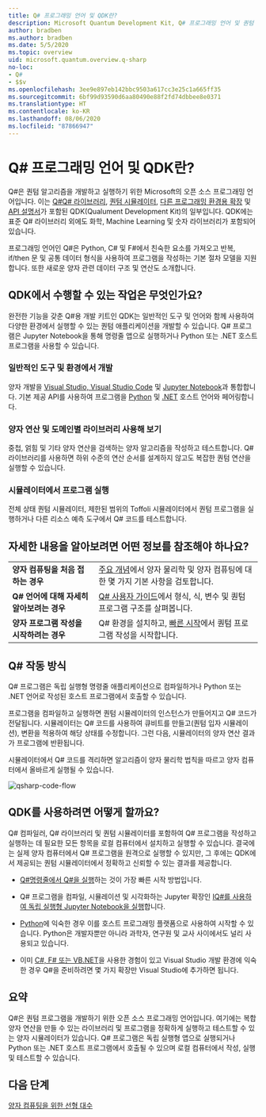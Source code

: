 ```yaml
---
title: Q# 프로그래밍 언어 및 QDK란?
description: Microsoft Quantum Development Kit, Q# 프로그래밍 언어 및 퀀텀 프로그램을 만드는 방법에 대해 알아봅니다.
author: bradben
ms.author: bradben
ms.date: 5/5/2020
ms.topic: overview
uid: microsoft.quantum.overview.q-sharp
no-loc:
- Q#
- $$v
ms.openlocfilehash: 3ee9e897eb142bbc9503a617cc3e25c1a665ff35
ms.sourcegitcommit: 6bf99d93590d6aa80490e88f2fd74dbbee8e0371
ms.translationtype: HT
ms.contentlocale: ko-KR
ms.lasthandoff: 08/06/2020
ms.locfileid: "87866947"
---
```

# <a name="what-are-the-no-locq-programming-language-and-qdk"></a>Q# 프로그래밍 언어 및 QDK란?

Q#은 퀀텀 알고리즘을 개발하고 실행하기 위한 Microsoft의 오픈 소스 프로그래밍 언어입니다. 이는 [Q#Q# 라이브러리](xref:microsoft.quantum.libraries), [퀀텀 시뮬레이터](xref:microsoft.quantum.machines), [다른 프로그래밍 환경용 확장](xref:microsoft.quantum.install) 및 [API 설명서](xref:microsoft.quantum.standardlibsintro)가 포함된 QDK(Qualument Development Kit)의 일부입니다. QDK에는 표준 Q# 라이브러리 외에도 화학, Machine Learning 및 숫자 라이브러리가 포함되어 있습니다.

프로그래밍 언어인 Q#은 Python, C# 및 F#에서 친숙한 요소를 가져오고 반복, if/then 문 및 공통 데이터 형식을 사용하여 프로그램을 작성하는 기본 절차 모델을 지원합니다. 또한 새로운 양자 관련 데이터 구조 및 연산도 소개합니다.

## <a name="what-can-i-do-with-the-qdk"></a>QDK에서 수행할 수 있는 작업은 무엇인가요?

완전한 기능을 갖춘 Q#용 개발 키트인 QDK는 일반적인 도구 및 언어와 함께 사용하여 다양한 환경에서 실행할 수 있는 퀀텀 애플리케이션을 개발할 수 있습니다. Q# 프로그램은 Jupyter Notebook을 통해 명령줄 앱으로 실행하거나 Python 또는 .NET 호스트 프로그램을 사용할 수 있습니다.

### <a name="develop-in-common-tools-and-environments"></a>일반적인 도구 및 환경에서 개발

양자 개발을 [Visual Studio, Visual Studio Code](xref:microsoft.quantum.install.standalone) 및 [Jupyter Notebook](xref:microsoft.quantum.install.jupyter)과 통합합니다. 기본 제공 API를 사용하여 프로그램을 [Python](xref:microsoft.quantum.install.python) 및 [.NET](xref:microsoft.quantum.install.cs) 호스트 언어와 페어링합니다.

### <a name="try-quantum-operations-and-domain-specific-libraries"></a>양자 연산 및 도메인별 라이브러리 사용해 보기

중첩, 얽힘 및 기타 양자 연산을 검색하는 양자 알고리즘을 작성하고 테스트합니다. Q# 라이브러리를 사용하면 하위 수준의 연산 순서를 설계하지 않고도 복잡한 퀀텀 연산을 실행할 수 있습니다.

### <a name="run-programs-in-simulators"></a>시뮬레이터에서 프로그램 실행

전체 상태 퀀텀 시뮬레이터, 제한된 범위의 Toffoli 시뮬레이터에서 퀀텀 프로그램을 실행하거나 다른 리소스 예측 도구에서 Q# 코드를 테스트합니다. 

## <a name="where-can-i-learn-more"></a>자세한 내용을 알아보려면 어떤 정보를 참조해야 하나요?

|||
| ---- | ---- |
| **양자 컴퓨팅을 처음 접하는 경우** | [주요 개념](xref:microsoft.quantum.overview.understanding)에서 양자 물리학 및 양자 컴퓨팅에 대한 몇 가지 기본 사항을 검토합니다.|
| **Q# 언어에 대해 자세히 알아보려는 경우** | [Q# 사용자 가이드](xref:microsoft.quantum.guide)에서 형식, 식, 변수 및 퀀텀 프로그램 구조를 살펴봅니다.|
| **양자 프로그램 작성을 시작하려는 경우** | Q# 환경을 설치하고, [빠른 시작](xref:microsoft.quantum.install)에서 퀀텀 프로그램 작성을 시작합니다.|

## <a name="how-does-no-locq-work"></a>Q# 작동 방식

Q# 프로그램은 독립 실행형 명령줄 애플리케이션으로 컴파일하거나 Python 또는 .NET 언어로 작성된 호스트 프로그램에서 호출할 수 있습니다.

프로그램을 컴파일하고 실행하면 퀀텀 시뮬레이터의 인스턴스가 만들어지고 Q# 코드가 전달됩니다. 시뮬레이터는 Q# 코드를 사용하여 큐비트를 만들고(퀀텀 입자 시뮬레이션), 변환을 적용하여 해당 상태를 수정합니다. 그런 다음, 시뮬레이터의 양자 연산 결과가 프로그램에 반환됩니다.  

시뮬레이터에서 Q# 코드를 격리하면 알고리즘이 양자 물리학 법칙을 따르고 양자 컴퓨터에서 올바르게 실행될 수 있습니다.

![qsharp-code-flow](~/media/qsharp-code-flow.png)

## <a name="how-do-i-use-the-qdk"></a>QDK를 사용하려면 어떻게 할까요?

Q# 컴파일러, Q# 라이브러리 및 퀀텀 시뮬레이터를 포함하여 Q# 프로그램을 작성하고 실행하는 데 필요한 모든 항목을 로컬 컴퓨터에서 설치하고 실행할 수 있습니다. 결국에는 실제 양자 컴퓨터에서 Q# 프로그램을 원격으로 실행할 수 있지만, 그 후에는 QDK에서 제공되는 퀀텀 시뮬레이터에서 정확하고 신뢰할 수 있는 결과를 제공합니다.

- [Q#명령줄에서 Q#을 실행](xref:microsoft.quantum.install.standalone)하는 것이 가장 빠른 시작 방법입니다.

- Q# 프로그램을 컴파일, 시뮬레이션 및 시각화하는 Jupyter 확장인 [IQ#를 사용하여 독립 실행형 Jupyter Notebook을 실행](xref:microsoft.quantum.install.jupyter)합니다.

- [Python](xref:microsoft.quantum.install.python)에 익숙한 경우 이를 호스트 프로그래밍 플랫폼으로 사용하여 시작할 수 있습니다. Python은 개발자뿐만 아니라 과학자, 연구원 및 교사 사이에서도 널리 사용되고 있습니다.

- 이미 [C#, F# 또는 VB.NET](xref:microsoft.quantum.install.cs)을 사용한 경험이 있고 Visual Studio 개발 환경에 익숙한 경우 Q#을 준비하려면 몇 가지 확장만 Visual Studio에 추가하면 됩니다.  

## <a name="summary"></a>요약

Q#은 퀀텀 프로그램을 개발하기 위한 오픈 소스 프로그래밍 언어입니다. 여기에는 복합 양자 연산을 만들 수 있는 라이브러리 및 프로그램을 정확하게 실행하고 테스트할 수 있는 양자 시뮬레이터가 있습니다. Q# 프로그램은 독립 실행형 앱으로 실행되거나 Python 또는 .NET 호스트 프로그램에서 호출될 수 있으며 로컬 컴퓨터에서 작성, 실행 및 테스트할 수 있습니다.

## <a name="next-steps"></a>다음 단계

[양자 컴퓨팅을 위한 선형 대수](xref:microsoft.quantum.overview.algebra)
